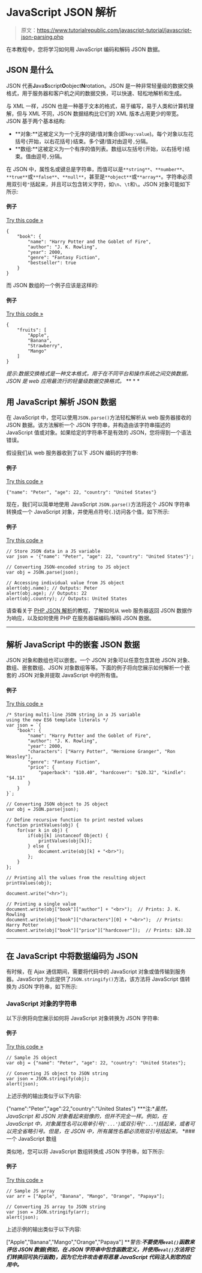 # JavaScript JSON 解析

> 原文：<https://www.tutorialrepublic.com/javascript-tutorial/javascript-json-parsing.php>

在本教程中，您将学习如何用 JavaScript 编码和解码 JSON 数据。

## JSON 是什么

JSON 代表**J**ava**S**script**O**object**N**rotation。JSON 是一种非常轻量级的数据交换格式，用于服务器和客户机之间的数据交换，可以快速、轻松地解析和生成。

与 XML 一样，JSON 也是一种基于文本的格式，易于编写，易于人类和计算机理解，但与 XML 不同，JSON 数据结构比它们的 XML 版本占用更少的带宽。JSON 基于两个基本结构:

*   **对象:**这被定义为一个无序的键/值对集合(即`key:value`)。每个对象以左花括号`{`开始，以右花括号`}`结束。多个键/值对由逗号`,`分隔。
*   **数组:**这被定义为一个有序的值列表。数组以左括号`[`开始，以右括号`]`结束。值由逗号`,`分隔。

在 JSON 中，属性名或键总是字符串，而值可以是`**string**`、`**number**`、`**true**`或`**false**`、`**null**`，甚至是`**object**`或`**array**`。字符串必须用双引号`"`括起来，并且可以包含转义字符，如`\n`、`\t`和`\`。JSON 对象可能如下所示:

#### 例子

[Try this code »](../codelab.php?topic=javascript&file=json-object "Try this code using online Editor")

```
{
    "book": {
        "name": "Harry Potter and the Goblet of Fire",
        "author": "J. K. Rowling",
        "year": 2000,
        "genre": "Fantasy Fiction",
        "bestseller": true
    }
}
```

而 JSON 数组的一个例子应该是这样的:

#### 例子

[Try this code »](../codelab.php?topic=javascript&file=json-array "Try this code using online Editor")

```
{
    "fruits": [
        "Apple",
        "Banana",
        "Strawberry",
        "Mango"
    ]
}
```

 *提示:数据交换格式是一种文本格式，用于在不同平台和操作系统之间交换数据。JSON 是 web 应用最流行的轻量级数据交换格式。*  ** * *

## 用 JavaScript 解析 JSON 数据

在 JavaScript 中，您可以使用`JSON.parse()`方法轻松解析从 web 服务器接收的 JSON 数据。该方法解析一个 JSON 字符串，并构造由该字符串描述的 JavaScript 值或对象。如果给定的字符串不是有效的 JSON，您将得到一个语法错误。

假设我们从 web 服务器收到了以下 JSON 编码的字符串:

#### 例子

[Try this code »](../codelab.php?topic=javascript&file=json-string "Try this code using online Editor")

```
{"name": "Peter", "age": 22, "country": "United States"}
```

现在，我们可以简单地使用 JavaScript `JSON.parse()`方法将这个 JSON 字符串转换成一个 JavaScript 对象，并使用点符号(`.`)访问各个值，如下所示:

#### 例子

[Try this code »](../codelab.php?topic=javascript&file=convert-json-string-to-js-object-and-access-individual-values "Try this code using online Editor")

```
// Store JSON data in a JS variable
var json = '{"name": "Peter", "age": 22, "country": "United States"}';

// Converting JSON-encoded string to JS object
var obj = JSON.parse(json);

// Accessing individual value from JS object
alert(obj.name); // Outputs: Peter
alert(obj.age); // Outputs: 22
alert(obj.country); // Outputs: United States
```

请查看关于 [PHP JSON 解析](/php-tutorial/php-json-parsing.php)的教程，了解如何从 web 服务器返回 JSON 数据作为响应，以及如何使用 PHP 在服务器端编码/解码 JSON 数据。

* * *

## 解析 JavaScript 中的嵌套 JSON 数据

JSON 对象和数组也可以嵌套。一个 JSON 对象可以任意包含其他 JSON 对象、数组、嵌套数组、JSON 对象数组等等。下面的例子将向您展示如何解析一个嵌套的 JSON 对象并提取 JavaScript 中的所有值。

#### 例子

[Try this code »](../codelab.php?topic=javascript&file=parse-nested-json-data "Try this code using online Editor")

```
/* Storing multi-line JSON string in a JS variable
using the new ES6 template literals */
var json = `{
    "book": {
        "name": "Harry Potter and the Goblet of Fire",
        "author": "J. K. Rowling",
        "year": 2000,
        "characters": ["Harry Potter", "Hermione Granger", "Ron Weasley"],
        "genre": "Fantasy Fiction",
        "price": {
            "paperback": "$10.40", "hardcover": "$20.32", "kindle": "$4.11"
        }
    }
}`;

// Converting JSON object to JS object
var obj = JSON.parse(json);

// Define recursive function to print nested values
function printValues(obj) {
    for(var k in obj) {
        if(obj[k] instanceof Object) {
            printValues(obj[k]);
        } else {
            document.write(obj[k] + "<br>");
        };
    }
};

// Printing all the values from the resulting object
printValues(obj);

document.write("<hr>");

// Printing a single value
document.write(obj["book"]["author"] + "<br>");  // Prints: J. K. Rowling
document.write(obj["book"]["characters"][0] + "<br>");  // Prints: Harry Potter
document.write(obj["book"]["price"]["hardcover"]);  // Prints: $20.32
```

* * *

## 在 JavaScript 中将数据编码为 JSON

有时候，在 Ajax 通信期间，需要将代码中的 JavaScript 对象或值传输到服务器。JavaScript 为此提供了`JSON.stringify()`方法，该方法将 JavaScript 值转换为 JSON 字符串，如下所示:

### JavaScript 对象的字符串

以下示例将向您展示如何将 JavaScript 对象转换为 JSON 字符串:

#### 例子

[Try this code »](../codelab.php?topic=javascript&file=convert-js-object-to-json-string "Try this code using online Editor")

```
// Sample JS object
var obj = {"name": "Peter", "age": 22, "country": "United States"};

// Converting JS object to JSON string
var json = JSON.stringify(obj);
alert(json);
```

上述示例的输出类似于以下内容:

{"name":"Peter","age":22,"country":"United States"} ***注:**虽然，JavaScript 和 JSON 对象看起来挺像的，但并不完全一样。例如，在 JavaScript 中，对象属性名可以用单引号(`'...'`)或双引号(`"..."`)括起来，或者可以完全省略引号。但是，在 JSON 中，所有属性名都必须用双引号括起来。*  *### 一个 JavaScript 数组

类似地，您可以将 JavaScript 数组转换成 JSON 字符串，如下所示:

#### 例子

[Try this code »](../codelab.php?topic=javascript&file=convert-js-array-to-json-string "Try this code using online Editor")

```
// Sample JS array
var arr = ["Apple", "Banana", "Mango", "Orange", "Papaya"];

// Converting JS array to JSON string
var json = JSON.stringify(arr);
alert(json);
```

上述示例的输出类似于以下内容:

["Apple","Banana","Mango","Orange","Papaya"] ***警告:**不要使用`eval()`函数来评估 JSON 数据(例如，在 JSON 字符串中包含函数定义，并使用`eval()`方法将它们转换回可执行函数)，因为它允许攻击者将恶意 JavaScript 代码注入到您的应用中。***